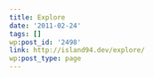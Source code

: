 ```yaml
---
title: Explore
date: '2011-02-24'
tags: []
wp:post_id: '2498'
link: http://island94.dev/explore/
wp:post_type: page
---
```



